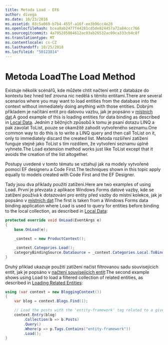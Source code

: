 ```yaml
---
title: Metoda Load - EF6
author: divega
ms.date: 10/23/2016
ms.assetid: 03c5a069-b7b4-455f-a16f-ee3b96cc4e28
ms.openlocfilehash: bcea8ab2477f44281cd5de824457a72a84ccc766
ms.sourcegitcommit: 4a795285004612ac03ab26532ac09ca333cb4c8f
ms.translationtype: MT
ms.contentlocale: cs-CZ
ms.lasthandoff: 10/25/2018
ms.locfileid: "50123814"
---
```

# <a name="the-load-method"></a><span data-ttu-id="66136-102">Metoda Load</span><span class="sxs-lookup"><span data-stu-id="66136-102">The Load Method</span></span>
<span data-ttu-id="66136-103">Existuje několik scénářů, kde můžete chtít načtení entit z databáze do kontextu bez hned teď zrovna nic nedělá s těmito entitami.</span><span class="sxs-lookup"><span data-stu-id="66136-103">There are several scenarios where you may want to load entities from the database into the context without immediately doing anything with those entities.</span></span> <span data-ttu-id="66136-104">Dobrým příkladem je načítání entit pro datovou vazbu, jak je popsáno v [místních dat](~/ef6/querying/local-data.md).</span><span class="sxs-lookup"><span data-stu-id="66136-104">A good example of this is loading entities for data binding as described in [Local Data](~/ef6/querying/local-data.md).</span></span> <span data-ttu-id="66136-105">Jedním z běžných způsobů k tomu je psaní dotazu LINQ a pak zavolat ToList, pouze se okamžitě zahodit vytvořeného seznamu.</span><span class="sxs-lookup"><span data-stu-id="66136-105">One common way to do this is to write a LINQ query and then call ToList on it, only to immediately discard the created list.</span></span> <span data-ttu-id="66136-106">Metoda rozšíření zatížení funguje stejně jako ToList s tím rozdílem, že vytvoření seznamu úplně vyhnete.</span><span class="sxs-lookup"><span data-stu-id="66136-106">The Load extension method works just like ToList except that it avoids the creation of the list altogether.</span></span>  

<span data-ttu-id="66136-107">Postupy uvedené v tomto tématu se vztahují jak na modely vytvořené pomocí EF designeru a Code First.</span><span class="sxs-lookup"><span data-stu-id="66136-107">The techniques shown in this topic apply equally to models created with Code First and the EF Designer.</span></span>  

<span data-ttu-id="66136-108">Tady jsou dva příklady použití zatížení.</span><span class="sxs-lookup"><span data-stu-id="66136-108">Here are two examples of using Load.</span></span> <span data-ttu-id="66136-109">První je převzata z aplikace Windows Forms datové vazby, kde se zatížení používá k dotazování pro entity před vazby do místní kolekce, jak je popsáno v [místních dat](~/ef6/querying/local-data.md):</span><span class="sxs-lookup"><span data-stu-id="66136-109">The first is taken from a Windows Forms data binding application where Load is used to query for entities before binding to the local collection, as described in [Local Data](~/ef6/querying/local-data.md):</span></span>  

``` csharp
protected override void OnLoad(EventArgs e)
{
    base.OnLoad(e);

    _context = new ProductContext();

    _context.Categories.Load();
    categoryBindingSource.DataSource = _context.Categories.Local.ToBindingList();
}
```  

<span data-ttu-id="66136-110">Druhý příklad ukazuje použití zatížení načíst filtrovanou sadu souvisejících entit, jak je popsáno v [načtení souvisejících entit](~/ef6/querying/related-data.md):</span><span class="sxs-lookup"><span data-stu-id="66136-110">The second example shows using Load to load a filtered collection of related entities, as described in [Loading Related Entities](~/ef6/querying/related-data.md):</span></span>  

``` csharp
using (var context = new BloggingContext())
{
    var blog = context.Blogs.Find(1);

    // Load the posts with the 'entity-framework' tag related to a given blog
    context.Entry(blog)
        .Collection(b => b.Posts)
        .Query()
        .Where(p => p.Tags.Contains("entity-framework"))
        .Load();
}
```  
